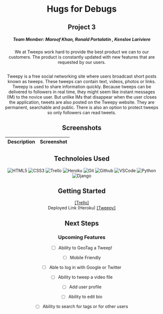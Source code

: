 <div align="center">
   <h1> Hugs for Debugs </h1>
   <h2> Project 3 </h2>

<h5>Team Member: Maroof Khan, Ronald Portalatin , Kensloe Lariviere </h5>
We at Tweeps work hard to provide the best product we can to our customers. The product is constantly updated with new features that are requested by our users.
   
## 
Tweepy is a free social networking site where users broadcast short posts known as tweeps. These tweeps can contain text, videos, photos or links.
Tweepy is used to share information quickly. Because tweeps can be delivered to followers in real time, they might seem like instant messages (IM) to the novice user. But unlike IMs that disappear when the user closes the application, tweets are also posted on the Tweepy website. They are permanent, searchable and public. There is also an option to protect tweeps so only followers can read tweets.


## Screenshots
| Description | Screenshot |
|------------ | ------------|
</details>

## Technoloies Used
![HTML5](https://img.shields.io/badge/-HTML5-333?style=flat&logo=html5)
![CSS3](https://img.shields.io/badge/-CSS-333?style=flat&logo=css3)
![Trello](https://img.shields.io/badge/-Trello-333?style=flat&logo=trello)
![Heroku](https://img.shields.io/badge/-Heroku-333?style=flat&logo=heroku)
![Git](https://img.shields.io/badge/-Git-333?style=flat&logo=git)
![Github](https://img.shields.io/badge/-GitHub-333?style=flat&logo=github)
![VSCode](https://img.shields.io/badge/-VS_Code-333?style=flat&logo=visualstudio)
![Python](https://img.shields.io/badge/-Python-333?style=flat&logo=python)
![Django](https://img.shields.io/badge/-Django-333?style=flat&logo=django)

## Getting Started
[[Trello]](https://trello.com/b/eM3yXayv/tweepy)
<br>
Deployed Link (Heroku)
[[Tweepy]](https://tweepyofficial.herokuapp.com/)


## Next Steps

### Upcoming Features

- [ ] Ability to GeoTag a Tweep!

- [ ] Mobile Friendly

- [ ] Able to log in with Google or Twitter

- [ ] Ability to tweep a video file

- [ ] Add user profile

- [ ] Ability to edit bio

- [ ] Ability to search for tags or for other users
  
